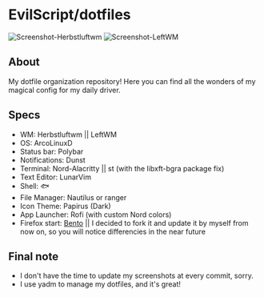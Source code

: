 # EvilScript/dotfiles

![Screenshot-Herbstluftwm](https://i.ibb.co/7RX8VB9/Arco-Linux-2021-03-29-1617013710-screenshot-3840x1080.jpg)
![Screenshot-LeftWM](https://i.imgur.com/OquKvIU.jpg)

## About
My dotfile organization repository! Here you can find all the wonders of my magical config for my daily driver.

## Specs
- WM: Herbstluftwm || LeftWM
- OS: ArcoLinuxD
- Status bar: Polybar
- Notifications: Dunst
- Terminal: Nord-Alacritty || st (with the libxft-bgra package fix)
- Text Editor: LunarVim
- Shell: 🐟
- File Manager: Nautilus or ranger
- Icon Theme: Papirus (Dark)
- App Launcher: Rofi (with custom Nord colors)
- Firefox start: [Bento](https://github.com/federicotorrielli/Bento)
  || I decided to fork it and update it by myself from now on, so you will notice differencies in the near future

## Final note
- I don't have the time to update my screenshots at every commit, sorry.
- I use yadm to manage my dotfiles, and it's great!
